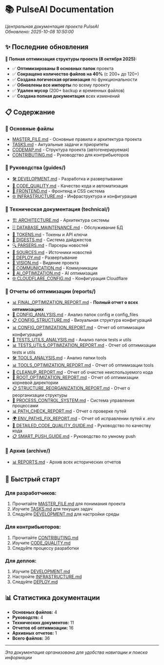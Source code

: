 # 📚 PulseAI Documentation

*Центральная документация проекта PulseAI*  
*Обновлено: 2025-10-08 10:50:00*

## ✨ Последние обновления

**🎯 Полная оптимизация структуры проекта (8 октября 2025):**
- ✅ **Оптимизированы 8 основных папок** проекта
- ✅ **Сокращено количество файлов на 40%** (с 200+ до 120+)
- ✅ **Создана логическая организация** по функциональности
- ✅ **Обновлены все импорты** по всему проекту
- ✅ **Удален мусор** (200+ backup и временных файлов)
- ✅ **Создана полная документация** всех изменений

## 📋 Содержание

### 📖 Основные файлы
- [MASTER_FILE.md](MASTER_FILE.md) - Основные правила и архитектура проекта
- [TASKS.md](TASKS.md) - Актуальные задачи и приоритеты
- [CODEMAP.md](CODEMAP.md) - Структура проекта (автогенерируемая)
- [CONTRIBUTING.md](CONTRIBUTING.md) - Руководство для контрибьюторов

### 📁 Руководства (guides/)
- [🛠️ DEVELOPMENT.md](guides/DEVELOPMENT.md) - Разработка и развертывание
- [🔧 CODE_QUALITY.md](guides/CODE_QUALITY.md) - Качество кода и автоматизация
- [🎨 FRONTEND.md](guides/FRONTEND.md) - Фронтенд и CSS система
- [🌐 INFRASTRUCTURE.md](guides/INFRASTRUCTURE.md) - Инфраструктура и конфигурация

### 📁 Техническая документация (technical/)
- [🏗️ ARCHITECTURE.md](technical/ARCHITECTURE.md) - Архитектура системы
- [🗄️ DATABASE_MAINTENANCE.md](technical/DATABASE_MAINTENANCE.md) - Обслуживание БД
- [🔑 TOKENS.md](technical/TOKENS.md) - Токены и API ключи
- [📰 DIGESTS.md](technical/DIGESTS.md) - Система дайджестов
- [🔍 PARSERS.md](technical/PARSERS.md) - Парсеры новостей
- [📡 SOURCES.md](technical/SOURCES.md) - Источники новостей
- [🚀 DEPLOY.md](technical/DEPLOY.md) - Развертывание
- [🎯 VISION.md](technical/VISION.md) - Видение проекта
- [💬 COMMUNICATION.md](technical/COMMUNICATION.md) - Коммуникации
- [🧠 AI_OPTIMIZATION.md](technical/AI_OPTIMIZATION.md) - AI оптимизация
- [🌐 CLOUDFLARE_CONFIG.md](technical/CLOUDFLARE_CONFIG.md) - Конфигурация Cloudflare

### 📁 Отчеты об оптимизации (reports/)
- [📊 FINAL_OPTIMIZATION_REPORT.md](FINAL_OPTIMIZATION_REPORT.md) - **Полный отчет о всех оптимизациях**
- [🔧 CONFIG_ANALYSIS.md](CONFIG_ANALYSIS.md) - Анализ папок config и config_files
- [📋 CONFIG_STRUCTURE.md](CONFIG_STRUCTURE.md) - Визуальная структура конфигураций
- [📊 CONFIG_OPTIMIZATION_REPORT.md](CONFIG_OPTIMIZATION_REPORT.md) - Отчет об оптимизации конфигураций
- [🧪 TESTS_UTILS_ANALYSIS.md](TESTS_UTILS_ANALYSIS.md) - Анализ папок tests и utils
- [📊 TESTS_UTILS_OPTIMIZATION_REPORT.md](TESTS_UTILS_OPTIMIZATION_REPORT.md) - Отчет об оптимизации tests и utils
- [🛠️ TOOLS_ANALYSIS.md](TOOLS_ANALYSIS.md) - Анализ папки tools
- [📊 TOOLS_OPTIMIZATION_REPORT.md](TOOLS_OPTIMIZATION_REPORT.md) - Отчет об оптимизации tools
- [🧹 CLEANUP_REPORT.md](CLEANUP_REPORT.md) - Отчет об очистке неиспользуемого кода
- [📁 ROOT_OPTIMIZATION_REPORT.md](ROOT_OPTIMIZATION_REPORT.md) - Отчет об оптимизации корневой директории
- [📋 STRUCTURE_REORGANIZATION_REPORT.md](STRUCTURE_REORGANIZATION_REPORT.md) - Отчет о реорганизации структуры
- [🔧 PROCESS_CONTROL_SYSTEM.md](PROCESS_CONTROL_SYSTEM.md) - Система управления процессами
- [📊 PATH_CHECK_REPORT.md](PATH_CHECK_REPORT.md) - Отчет о проверке путей
- [🌍 ENV_PATHS_FIX_REPORT.md](ENV_PATHS_FIX_REPORT.md) - Отчет об исправлении путей к .env
- [🔧 DETAILED_CODE_QUALITY_GUIDE.md](DETAILED_CODE_QUALITY_GUIDE.md) - Руководство по качеству кода
- [📋 SMART_PUSH_GUIDE.md](SMART_PUSH_GUIDE.md) - Руководство по умному push

### 📁 Архив (archive/)
- [📊 REPORTS.md](archive/REPORTS.md) - Архив всех исторических отчетов

## 🚀 Быстрый старт

### Для разработчиков:
1. Прочитайте [MASTER_FILE.md](MASTER_FILE.md) для понимания проекта
2. Изучите [TASKS.md](TASKS.md) для текущих задач
3. Следуйте [DEVELOPMENT.md](guides/DEVELOPMENT.md) для настройки среды

### Для контрибьюторов:
1. Прочитайте [CONTRIBUTING.md](CONTRIBUTING.md)
2. Изучите [CODE_QUALITY.md](guides/CODE_QUALITY.md)
3. Следуйте процессу разработки

### Для деплоя:
1. Изучите [DEVELOPMENT.md](guides/DEVELOPMENT.md)
2. Настройте [INFRASTRUCTURE.md](guides/INFRASTRUCTURE.md)
3. Следуйте [DEPLOY.md](technical/DEPLOY.md)

## 📊 Статистика документации

- **Основных файлов:** 4
- **Руководств:** 4
- **Технических документов:** 11
- **Отчетов об оптимизации:** 16
- **Архивных отчетов:** 1
- **Всего файлов:** 36

---

*Эта документация организована для удобства навигации и поиска информации*
